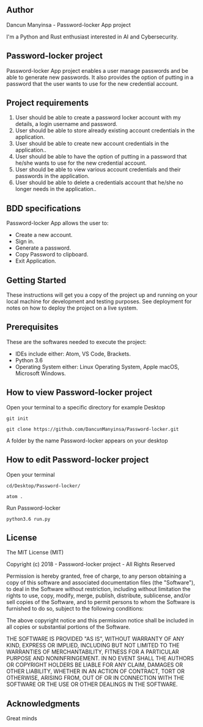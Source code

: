 ## Author
Dancun Manyinsa - Password-locker App project 

I'm a Python and Rust enthusiast interested in AI and Cybersecurity. 

## Password-locker project
Password-locker App project enables a user manage passwords and be able to generate new passwords. It also provides the option of putting in a password that the user wants to use for the new credential account.
 
## Project requirements
1. User should be able to create a password locker account with my details, a login username and password.
2. User should be able to store already existing account credentials in the application.
3. User should be able to create new account credentials in the application..
4. User should be able to have the option of putting in a password that he/she wants to use for the new credential account.
5. User should be able to view various account credentials and their passwords in the application.
6.  User should be able to delete a credentials account that he/she no longer needs in the application..
 

## BDD specifications

Password-locker App allows the user to:
* Create a new account.
* Sign in.
* Generate a password.
* Copy Password to clipboard.
* Exit Application.

## Getting Started

These instructions will get you a copy of the project up and running on your local machine for development and testing purposes. See deployment for notes on how to deploy the project on a live system.

## Prerequisites

These are the softwares needed to execute the project: 

* IDEs include either: Atom, VS Code, Brackets.
* Python 3.6
* Operating System either: Linux Operating System, Apple macOS, Microsoft Windows.


## How to view Password-locker project

Open your terminal to a specific directory for example Desktop

```git init```

```git clone https://github.com/DancunManyinsa/Password-locker.git```

A folder by the name Password-locker appears on your desktop


## How to edit Password-locker project

Open your terminal

```cd/Desktop/Password-locker/```

```atom .```

Run Password-locker

```python3.6 run.py```

## License


The MIT License (MIT)

Copyright (c) 2018 - Password-locker project - All Rights Reserved

Permission is hereby granted, free of charge, to any person obtaining a copy
of this software and associated documentation files (the "Software"), to deal
in the Software without restriction, including without limitation the rights
to use, copy, modify, merge, publish, distribute, sublicense, and/or sell
copies of the Software, and to permit persons to whom the Software is
furnished to do so, subject to the following conditions:

The above copyright notice and this permission notice shall be included in
all copies or substantial portions of the Software.

THE SOFTWARE IS PROVIDED "AS IS", WITHOUT WARRANTY OF ANY KIND, EXPRESS OR
IMPLIED, INCLUDING BUT NOT LIMITED TO THE WARRANTIES OF MERCHANTABILITY,
FITNESS FOR A PARTICULAR PURPOSE AND NONINFRINGEMENT. IN NO EVENT SHALL THE
AUTHORS OR COPYRIGHT HOLDERS BE LIABLE FOR ANY CLAIM, DAMAGES OR OTHER
LIABILITY, WHETHER IN AN ACTION OF CONTRACT, TORT OR OTHERWISE, ARISING FROM,
OUT OF OR IN CONNECTION WITH THE SOFTWARE OR THE USE OR OTHER DEALINGS IN
THE SOFTWARE.
## Acknowledgments

Great minds
